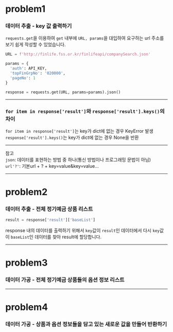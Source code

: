 # problem1
### 데이터 추출 - key 값 출력하기
`requests.get`을 이용하여 `get` 내부에 `URL, params`을 대입하여 요구하는 url 주소를 보기 쉽게 작성할 수 있었습니다.

```python
URL = f'http://finlife.fss.or.kr/finlifeapi/companySearch.json'

params = {
  'auth': API_KEY,
  'topFinGrpNo': '020000',
  'pageNo': 1
}

response = requests.get(URL, params=params).json()
```
---
### `for item in response['result']`와 `response['result'].keys()`의 차이

`for item in response['result']`는 key가 dict에 없는 경우 KeyError 발생
`response['result'].keys()`는 key가 dict에 없는 경우 None을 반환

---

참고  
`json`: 데이터를 표현하는 방법 중 하나(통신 방법이나 프로그래밍 문법이 아님)  
`url'?'`: 기본url + ? + key=value&key=value...

---
# problem2
### 데이터 추출 - 전체 정기예금 상품 리스트
```python
result = response['result']['baseList']
```
response 내의 데이터를 출력하기 위해서 `key`값이 `result`인 데이터에서 다시 `key`값이 `baseList`인 데이터를 찾아 result에 할당합니다.

---
# problem3
### 데이터 가공 - 전체 정기예금 상품들의 옵션 정보 리스트

---
# problem4
### 데이터 가공 - 상품과 옵션 정보들을 담고 있는 새로운 값을 만들어 반환하기
